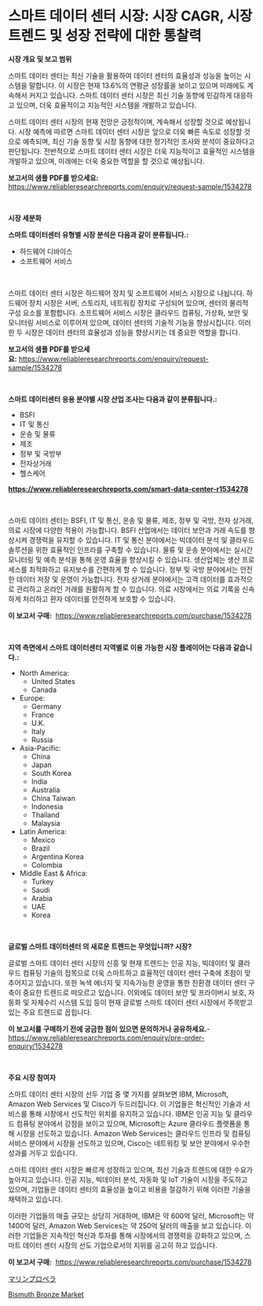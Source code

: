<p><h1>스마트 데이터 센터 시장: 시장 CAGR, 시장 트렌드 및 성장 전략에 대한 통찰력</h1></p><p><strong>시장 개요 및 보고 범위</strong></p>
<p><p>스마트 데이터 센터는 최신 기술을 활용하여 데이터 센터의 효율성과 성능을 높이는 시스템을 말합니다. 이 시장은 현재 13.6%의 연평균 성장률을 보이고 있으며 미래에도 계속해서 커지고 있습니다. 스마트 데이터 센터 시장은 최신 기술 동향에 민감하게 대응하고 있으며, 더욱 효율적이고 지능적인 시스템을 개발하고 있습니다.</p><p>스마트 데이터 센터 시장의 현재 전망은 긍정적이며, 계속해서 성장할 것으로 예상됩니다. 시장 예측에 따르면 스마트 데이터 센터 시장은 앞으로 더욱 빠른 속도로 성장할 것으로 예측되며, 최신 기술 동향 및 시장 동향에 대한 정기적인 조사와 분석이 중요하다고 판단됩니다. 전반적으로 스마트 데이터 센터 시장은 더욱 지능적이고 효율적인 시스템을 개발하고 있으며, 미래에는 더욱 중요한 역할을 할 것으로 예상됩니다.</p></p>
<p><strong>보고서의 샘플 PDF를 받으세요:</strong> <a href="https://www.reliableresearchreports.com/enquiry/request-sample/1534278">https://www.reliableresearchreports.com/enquiry/request-sample/1534278</a></p>
<p>&nbsp;</p>
<p><strong>시장 세분화</strong></p>
<p><strong>스마트 데이터센터 유형별 시장 분석은 다음과 같이 분류됩니다.:</strong></p>
<p><ul><li>하드웨어 디바이스</li><li>소프트웨어 서비스</li></ul></p>
<p>&nbsp;</p>
<p><p>스마트 데이터 센터 시장은 하드웨어 장치 및 소프트웨어 서비스 시장으로 나뉩니다. 하드웨어 장치 시장은 서버, 스토리지, 네트워킹 장치로 구성되어 있으며, 센터의 물리적 구성 요소를 포함합니다. 소프트웨어 서비스 시장은 클라우드 컴퓨팅, 가상화, 보안 및 모니터링 서비스로 이루어져 있으며, 데이터 센터의 기술적 기능을 향상시킵니다. 이러한 두 시장은 데이터 센터의 효율성과 성능을 향상시키는 데 중요한 역할을 합니다.</p></p>
<p><strong>보고서의 샘플 PDF를 받으세요:</strong>&nbsp;<a href="https://www.reliableresearchreports.com/enquiry/request-sample/1534278">https://www.reliableresearchreports.com/enquiry/request-sample/1534278</a></p>
<p>&nbsp;</p>
<p><strong> 스마트 데이터센터 응용 분야별 시장 산업 조사는 다음과 같이 분류됩니다.:</strong></p>
<p><ul><li>BSFI</li><li>IT 및 통신</li><li>운송 및 물류</li><li>제조</li><li>정부 및 국방부</li><li>전자상거래</li><li>헬스케어</li></ul></p>
<p><strong><a href="https://www.reliableresearchreports.com/smart-data-center-r1534278">https://www.reliableresearchreports.com/smart-data-center-r1534278</a></strong></p>
<p>&nbsp;</p>
<p><p>스마트 데이터 센터는 BSFI, IT 및 통신, 운송 및 물류, 제조, 정부 및 국방, 전자 상거래, 의료 시장에 다양한 적용이 가능합니다. BSFI 산업에서는 데이터 보안과 거래 속도를 향상시켜 경쟁력을 유지할 수 있습니다. IT 및 통신 분야에서는 빅데이터 분석 및 클라우드 솔루션을 위한 효율적인 인프라를 구축할 수 있습니다. 물류 및 운송 분야에서는 실시간 모니터링 및 예측 분석을 통해 운영 효율을 향상시킬 수 있습니다. 생산업체는 생산 프로세스를 최적화하고 유지보수를 간편하게 할 수 있습니다. 정부 및 국방 분야에서는 안전한 데이터 저장 및 운영이 가능합니다. 전자 상거래 분야에서는 고객 데이터를 효과적으로 관리하고 온라인 거래를 원활하게 할 수 있습니다. 의료 시장에서는 의료 기록을 신속하게 처리하고 환자 데이터를 안전하게 보호할 수 있습니다.</p></p>
<p><strong>이 보고서 구매:</strong>&nbsp; <a href="https://www.reliableresearchreports.com/purchase/1534278">https://www.reliableresearchreports.com/purchase/1534278</a></p>
<p>&nbsp;</p>
<p><strong>지역 측면에서 스마트 데이터센터 지역별로 이용 가능한 시장 플레이어는 다음과 같습니다.:</strong></p>
<p><ul>
    <li>
        North America:
        <ul>
            <li>United States</li>
            <li>Canada</li>
        </ul>
    </li>
    <li>
        Europe:
        <ul>
            <li>Germany</li>
            <li>France</li>
            <li>U.K.</li>
            <li>Italy</li>
            <li>Russia</li>
        </ul>
    </li>
    <li>
        Asia-Pacific:
        <ul>
            <li>China</li>
            <li>Japan</li>
            <li>South Korea</li>
            <li>India</li>
            <li>Australia</li>
            <li>China Taiwan</li>
            <li>Indonesia</li>
            <li>Thailand</li>
            <li>Malaysia</li>
        </ul>
    </li>
    <li>
        Latin America:
        <ul>
            <li>Mexico</li>
            <li>Brazil</li>
            <li>Argentina Korea</li>
            <li>Colombia</li>
        </ul>
    </li>
    <li>
        Middle East & Africa:
        <ul>
            <li>Turkey</li>
            <li>Saudi</li>
            <li>Arabia</li>
            <li>UAE</li>
            <li>Korea</li>
        </ul>
    </li>
    </ul></p>
<p>&nbsp;</p>
<p><strong>글로벌 스마트 데이터센터 의 새로운 트렌드는 무엇입니까? 시장?</strong></p>
<p><p>글로벌 스마트 데이터 센터 시장의 신흥 및 현재 트렌드는 인공 지능, 빅데이터 및 클라우드 컴퓨팅 기술의 접목으로 더욱 스마트하고 효율적인 데이터 센터 구축에 초점이 맞추어지고 있습니다. 또한 녹색 에너지 및 지속가능한 운영을 통한 친환경 데이터 센터 구축이 중요한 트렌드로 떠오르고 있습니다. 이외에도 데이터 보안 및 프라이버시 보호, 자동화 및 자체수리 시스템 도입 등이 현재 글로벌 스마트 데이터 센터 시장에서 주목받고 있는 주요 트렌드로 꼽힙니다.</p></p>
<p><strong>이 보고서를 구매하기 전에 궁금한 점이 있으면 문의하거나 공유하세요.</strong>- <a href="https://www.reliableresearchreports.com/enquiry/pre-order-enquiry/1534278">https://www.reliableresearchreports.com/enquiry/pre-order-enquiry/1534278</a></p>
<p>&nbsp;</p>
<p><strong>주요 시장 참여자</strong></p>
<p><p>스마트 데이터 센터 시장의 선두 기업 중 몇 가지를 살펴보면 IBM, Microsoft, Amazon Web Services 및 Cisco가 두드러집니다. 이 기업들은 혁신적인 기술과 서비스를 통해 시장에서 선도적인 위치를 유지하고 있습니다. IBM은 인공 지능 및 클라우드 컴퓨팅 분야에서 강점을 보이고 있으며, Microsoft는 Azure 클라우드 플랫폼을 통해 시장을 선도하고 있습니다. Amazon Web Services는 클라우드 인프라 및 컴퓨팅 서비스 분야에서 시장을 선도하고 있으며, Cisco는 네트워킹 및 보안 분야에서 우수한 성과를 거두고 있습니다.</p><p>스마트 데이터 센터 시장은 빠르게 성장하고 있으며, 최신 기술과 트렌드에 대한 수요가 높아지고 있습니다. 인공 지능, 빅데이터 분석, 자동화 및 IoT 기술이 시장을 주도하고 있으며, 기업들은 데이터 센터의 효율성을 높이고 비용을 절감하기 위해 이러한 기술을 채택하고 있습니다.</p><p>이러한 기업들의 매출 규모는 상당히 거대하며, IBM은 약 600억 달러, Microsoft는 약 1400억 달러, Amazon Web Services는 약 250억 달러의 매출을 보고 있습니다. 이러한 기업들은 지속적인 혁신과 투자를 통해 시장에서의 경쟁력을 강화하고 있으며, 스마트 데이터 센터 시장의 선도 기업으로서의 지위를 공고히 하고 있습니다.</p></p>
<p><strong>이 보고서 구매:</strong>&nbsp;&nbsp;<a href="https://www.reliableresearchreports.com/purchase/1534278">https://www.reliableresearchreports.com/purchase/1534278</a></p>
<p><p><a href="https://github.com/SarahFahey88/Market-Research-Report-List-1/blob/main/958893019525.md">マリンプロペラ</a></p><p><a href="https://pretty-mail-caf.notion.site/Bismuth-Bronze-Market-Dynamics-2024-2031-Also-about-Its-Market-Trends-Projections-and-Opportuniti-ce36280edf254dd6986c3b965de766a6">Bismuth Bronze Market</a></p></p>